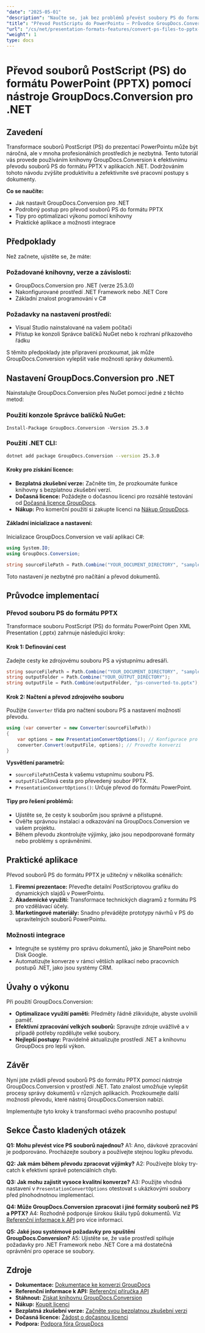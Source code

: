 ```yaml
---
"date": "2025-05-01"
"description": "Naučte se, jak bez problémů převést soubory PS do formátu PPTX pomocí nástroje GroupDocs.Conversion pro .NET. Vylepšete své pracovní postupy s dokumenty pomocí tohoto komplexního průvodce."
"title": "Převod PostScriptu do PowerPointu – Průvodce GroupDocs.Conversion .NET"
"url": "/cs/net/presentation-formats-features/convert-ps-files-to-pptx-groupdocs-conversion-net/"
"weight": 1
type: docs
---
```

# Převod souborů PostScript (PS) do formátu PowerPoint (PPTX) pomocí nástroje GroupDocs.Conversion pro .NET

## Zavedení

Transformace souborů PostScript (PS) do prezentací PowerPointu může být náročná, ale v mnoha profesionálních prostředích je nezbytná. Tento tutoriál vás provede používáním knihovny GroupDocs.Conversion k efektivnímu převodu souborů PS do formátu PPTX v aplikacích .NET. Dodržováním tohoto návodu zvýšíte produktivitu a zefektivníte své pracovní postupy s dokumenty.

**Co se naučíte:**
- Jak nastavit GroupDocs.Conversion pro .NET
- Podrobný postup pro převod souborů PS do formátu PPTX
- Tipy pro optimalizaci výkonu pomocí knihovny
- Praktické aplikace a možnosti integrace

## Předpoklady

Než začnete, ujistěte se, že máte:

### Požadované knihovny, verze a závislosti:
- GroupDocs.Conversion pro .NET (verze 25.3.0)
- Nakonfigurované prostředí .NET Framework nebo .NET Core
- Základní znalost programování v C#

### Požadavky na nastavení prostředí:
- Visual Studio nainstalované na vašem počítači
- Přístup ke konzoli Správce balíčků NuGet nebo k rozhraní příkazového řádku

S těmito předpoklady jste připraveni prozkoumat, jak může GroupDocs.Conversion vylepšit vaše možnosti správy dokumentů.

## Nastavení GroupDocs.Conversion pro .NET

Nainstalujte GroupDocs.Conversion přes NuGet pomocí jedné z těchto metod:

### Použití konzole Správce balíčků NuGet:
```shell
Install-Package GroupDocs.Conversion -Version 25.3.0
```

### Použití .NET CLI:
```bash
dotnet add package GroupDocs.Conversion --version 25.3.0
```

#### Kroky pro získání licence:
- **Bezplatná zkušební verze:** Začněte tím, že prozkoumáte funkce knihovny s bezplatnou zkušební verzí.
- **Dočasná licence:** Požádejte o dočasnou licenci pro rozsáhlé testování od [Dočasná licence GroupDocs](https://purchase.groupdocs.com/temporary-license/).
- **Nákup:** Pro komerční použití si zakupte licenci na [Nákup GroupDocs](https://purchase.groupdocs.com/buy).

#### Základní inicializace a nastavení:
Inicializace GroupDocs.Conversion ve vaší aplikaci C#:
```csharp
using System.IO;
using GroupDocs.Conversion;

string sourceFilePath = Path.Combine("YOUR_DOCUMENT_DIRECTORY", "sample.ps");
```
Toto nastavení je nezbytné pro načítání a převod dokumentů.

## Průvodce implementací

### Převod souboru PS do formátu PPTX

Transformace souboru PostScript (PS) do formátu PowerPoint Open XML Presentation (.pptx) zahrnuje následující kroky:

#### Krok 1: Definování cest
Zadejte cesty ke zdrojovému souboru PS a výstupnímu adresáři.
```csharp
string sourceFilePath = Path.Combine("YOUR_DOCUMENT_DIRECTORY", "sample.ps");
string outputFolder = Path.Combine("YOUR_OUTPUT_DIRECTORY");
string outputFile = Path.Combine(outputFolder, "ps-converted-to.pptx");
```
#### Krok 2: Načtení a převod zdrojového souboru
Použijte `Converter` třída pro načtení souboru PS a nastavení možností převodu.
```csharp
using (var converter = new Converter(sourceFilePath))
{
    var options = new PresentationConvertOptions(); // Konfigurace pro formát PPTX
    converter.Convert(outputFile, options); // Proveďte konverzi
}
```
**Vysvětlení parametrů:**
- `sourceFilePath`Cesta k vašemu vstupnímu souboru PS.
- `outputFile`Cílová cesta pro převedený soubor PPTX.
- `PresentationConvertOptions()`: Určuje převod do formátu PowerPoint.

#### Tipy pro řešení problémů:
- Ujistěte se, že cesty k souborům jsou správné a přístupné.
- Ověřte správnou instalaci a odkazování na GroupDocs.Conversion ve vašem projektu.
- Během převodu zkontrolujte výjimky, jako jsou nepodporované formáty nebo problémy s oprávněními.

## Praktické aplikace

Převod souborů PS do formátu PPTX je užitečný v několika scénářích:
1. **Firemní prezentace:** Převeďte detailní PostScriptovou grafiku do dynamických slajdů v PowerPointu.
2. **Akademické využití:** Transformace technických diagramů z formátu PS pro vzdělávací účely.
3. **Marketingové materiály:** Snadno převádějte prototypy návrhů v PS do upravitelných souborů PowerPointu.

### Možnosti integrace
- Integrujte se systémy pro správu dokumentů, jako je SharePoint nebo Disk Google.
- Automatizujte konverze v rámci větších aplikací nebo pracovních postupů .NET, jako jsou systémy CRM.

## Úvahy o výkonu
Při použití GroupDocs.Conversion:
- **Optimalizace využití paměti:** Předměty řádně zlikvidujte, abyste uvolnili paměť.
- **Efektivní zpracování velkých souborů:** Spravujte zdroje uvážlivě a v případě potřeby rozdělujte velké soubory.
- **Nejlepší postupy:** Pravidelně aktualizujte prostředí .NET a knihovnu GroupDocs pro lepší výkon.

## Závěr
Nyní jste zvládli převod souborů PS do formátu PPTX pomocí nástroje GroupDocs.Conversion v prostředí .NET. Tato znalost umožňuje vylepšit procesy správy dokumentů v různých aplikacích. Prozkoumejte další možnosti převodu, které nástroj GroupDocs.Conversion nabízí.

Implementujte tyto kroky k transformaci svého pracovního postupu!

## Sekce Často kladených otázek
**Q1: Mohu převést více PS souborů najednou?**
A1: Ano, dávkové zpracování je podporováno. Procházejte soubory a používejte stejnou logiku převodu.

**Q2: Jak mám během převodu zpracovat výjimky?**
A2: Používejte bloky try-catch k efektivní správě potenciálních chyb.

**Q3: Jak mohu zajistit vysoce kvalitní konverze?**
A3: Použijte vhodná nastavení v `PresentationConvertOptions` otestovat s ukázkovými soubory před plnohodnotnou implementací.

**Q4: Může GroupDocs.Conversion zpracovat i jiné formáty souborů než PS a PPTX?**
A4: Rozhodně podporuje širokou škálu typů dokumentů. Viz [Referenční informace k API](https://reference.groupdocs.com/conversion/net/) pro více informací.

**Q5: Jaké jsou systémové požadavky pro spuštění GroupDocs.Conversion?**
A5: Ujistěte se, že vaše prostředí splňuje požadavky pro .NET Framework nebo .NET Core a má dostatečná oprávnění pro operace se soubory.

## Zdroje
- **Dokumentace:** [Dokumentace ke konverzi GroupDocs](https://docs.groupdocs.com/conversion/net/)
- **Referenční informace k API:** [Referenční příručka API](https://reference.groupdocs.com/conversion/net/)
- **Stáhnout:** [Získat knihovnu GroupDocs.Conversion](https://releases.groupdocs.com/conversion/net/)
- **Nákup:** [Koupit licenci](https://purchase.groupdocs.com/buy)
- **Bezplatná zkušební verze:** [Začněte svou bezplatnou zkušební verzi](https://releases.groupdocs.com/conversion/net/)
- **Dočasná licence:** [Žádost o dočasnou licenci](https://purchase.groupdocs.com/temporary-license/)
- **Podpora:** [Podpora fóra GroupDocs](https://forum.groupdocs.com/c/conversion/10)